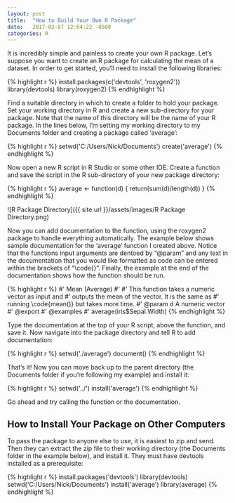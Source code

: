 ```yaml
---
layout: post
title:  "How to Build Your Own R Package"
date:   2017-02-07 12:04:22 -0500
categories: R
---
```

It is incredibly simple and painless to create your own R package.  Let’s suppose you want to create an R package for calculating the mean of a dataset.  In order to get started, you’ll need to install the following libraries:

{% highlight r %}
install.packages(c('devtools', 'roxygen2'))
library(devtools)
library(roxygen2)
{% endhighlight %}

Find a suitable directory in which to create a folder to hold your package.  Set your working directory in R and create a new sub-directory for your package.  Note that the name of this directory will be the name of your R package.  In the lines below, I’m setting my working directory to my Documents folder and creating a package called ‘average’:

{% highlight r %}
setwd('C:/Users/Nick/Documents')
create('average')
{% endhighlight %}

Now open a new R script in R Studio or some other IDE.  Create a function and save the script in the R sub-directory of your new package directory:

{% highlight r %}
average <- function(d) {
	return(sum(d)/length(d))
}
{% endhighlight %}

![R Package Directory]({{ site.url }}/assets/images/R Package Directory.png)

Now you can add documentation to the function, using the roxygen2 package to handle everything automatically.  The example below shows sample documentation for the ‘average’ function I created above.  Notice that the functions input arguments are dentoed by “@param” and any text in the documentation that you would like formatted as code can be entered within the brackets of “\code{}”.  Finally, the example at the end of the documentation shows how the function should be run.

{% highlight r %}
#' Mean (Average)
#'
#' This function takes a numeric vector as input and 
#' outputs the mean of the vector. It is the same as
#' running \code{mean()} but takes more time.
#' @param d A numeric vector
#' @export
#' @examples
#' average(iris$Sepal.Width)
{% endhighlight %}

Type the documentation at the top of your R script, above the function, and save it.  Now navigate into the package directory and tell R to add documentation:

{% highlight r %}
setwd('./average')
document()
{% endhighlight %}

That’s it!  Now you can move back up to the parent directory (the Documents folder if you’re following my example) and install it: 

{% highlight r %}
setwd('../')
install('average')
{% endhighlight %}

Go ahead and try calling the function or the documentation.

## How to Install Your Package on Other Computers

To pass the package to anyone else to use, it is easiest to zip and send.  Then they can extract the zip file to their working directory (the Documents folder in the example below), and install it.  They must have devtools installed as a prerequisite:

{% highlight r %}
install.packages('devtools')
library(devtools)
setwd('C:/Users/Nick/Documents')
install('average')
library(average)
{% endhighlight %}